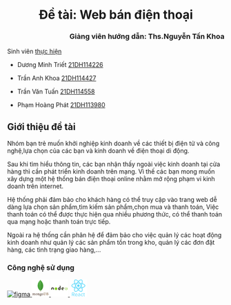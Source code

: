 <h1  align="center">Đề tài: Web bán điện thoại</h1>
<h3 align="right"> Giảng viên hướng dẫn: Ths.Nguyễn Tấn Khoa </h3>

 Sinh viên [thực hiện](:)

- Dương Minh Triết [21DH114226](https://www.facebook.com/profile.php?id=100022325881183) 

- Trần Anh Khoa [21DH114427](https://www.facebook.com/tran.anhkhoa.180410)

- Trần Văn Tuấn [21DH114558](https://www.facebook.com/profile.php?id=100044514202977)

- Phạm Hoàng Phát [21DH113980](https://www.facebook.com/hphat.031)
<div>
  <div><h2>Giới thiệu đề tài</h2></div>
 <div>
    Nhóm bạn trẻ muốn khởi nghiệp kinh doanh về các thiết bị điện tử và công nghệ,lựa chọn của các bạn và kinh doanh về điện thoại di động.

Sau khi tìm hiểu thông tin, các bạn nhận thấy ngoài việc kinh doanh tại cửa hàng thì cần phát triển kinh doanh trên mạng. Vì thế các bạn mong muốn xây dựng một hệ thống bán điện thoại online nhằm mở rộng phạm vi kinh doanh trên internet. 

Hệ thống phải đảm bảo cho khách hàng có thể truy cập vào trang web dễ dàng lựa chọn sản phẩm,tìm kiếm sản phẩm,chọn mua và thanh toán, Việc thanh toán có thể được thực hiện qua nhiều phương thức, có thể thanh toán qua mạng hoặc thanh toán trực tiếp. 

Ngoài ra hệ thống cần phân hệ để đảm bảo cho việc quản lý các hoạt động kinh doanh như quản lý các sản phẩm tồn trong kho, quản lý các đơn đặt hàng, các tình trạng giao hàng,...
  </div>
</div>
<h3 align="left">Công nghệ sử dụng</h3>
<p align="left"> <a href="https://www.figma.com/" target="_blank" rel="noreferrer"> <img src="https://www.vectorlogo.zone/logos/figma/figma-icon.svg" alt="figma" width="40" height="40"/> </a> <a href="https://www.mongodb.com/" target="_blank" rel="noreferrer"> <img src="https://raw.githubusercontent.com/devicons/devicon/master/icons/mongodb/mongodb-original-wordmark.svg" alt="mongodb" width="40" height="40"/> </a> <a href="https://nodejs.org" target="_blank" rel="noreferrer"> <img src="https://raw.githubusercontent.com/devicons/devicon/master/icons/nodejs/nodejs-original-wordmark.svg" alt="nodejs" width="40" height="40"/> </a> <a href="https://reactjs.org/" target="_blank" rel="noreferrer"> <img src="https://raw.githubusercontent.com/devicons/devicon/master/icons/react/react-original-wordmark.svg" alt="react" width="40" height="40"/> </a> </p>
